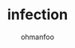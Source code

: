 ---
Aliases:
- '#infection'
author: ohmanfoo
created: '2022-08-07'
source: '#todo'
tags: ' #;'
title: infection
---